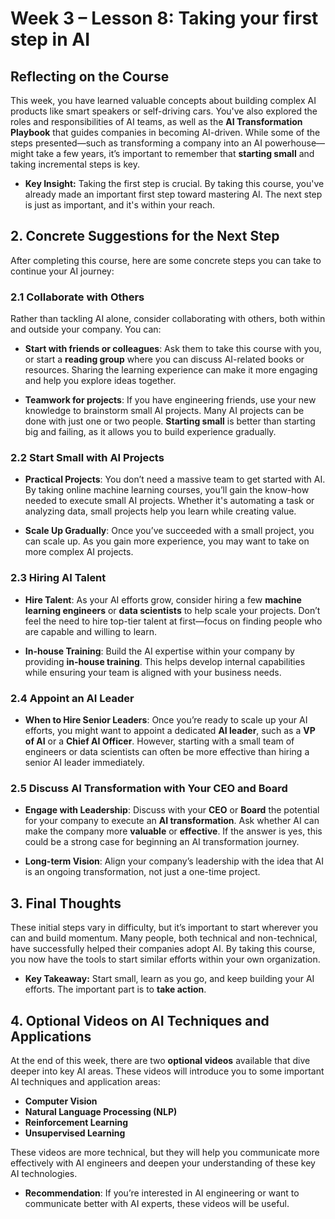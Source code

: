 #  Week 3 – Lesson 8: Taking your first step in AI
## Reflecting on the Course

This week, you have learned valuable concepts about building complex AI products like smart speakers or self-driving cars. You've also explored the roles and responsibilities of AI teams, as well as the **AI Transformation Playbook** that guides companies in becoming AI-driven. While some of the steps presented—such as transforming a company into an AI powerhouse—might take a few years, it’s important to remember that **starting small** and taking incremental steps is key.

- **Key Insight:** Taking the first step is crucial. By taking this course, you've already made an important first step toward mastering AI. The next step is just as important, and it's within your reach.

## 2. Concrete Suggestions for the Next Step

After completing this course, here are some concrete steps you can take to continue your AI journey:

### 2.1 Collaborate with Others

Rather than tackling AI alone, consider collaborating with others, both within and outside your company. You can:

- **Start with friends or colleagues**: Ask them to take this course with you, or start a **reading group** where you can discuss AI-related books or resources. Sharing the learning experience can make it more engaging and help you explore ideas together.
  
- **Teamwork for projects**: If you have engineering friends, use your new knowledge to brainstorm small AI projects. Many AI projects can be done with just one or two people. **Starting small** is better than starting big and failing, as it allows you to build experience gradually.

### 2.2 Start Small with AI Projects

- **Practical Projects**: You don’t need a massive team to get started with AI. By taking online machine learning courses, you’ll gain the know-how needed to execute small AI projects. Whether it's automating a task or analyzing data, small projects help you learn while creating value.
  
- **Scale Up Gradually**: Once you’ve succeeded with a small project, you can scale up. As you gain more experience, you may want to take on more complex AI projects.

### 2.3 Hiring AI Talent

- **Hire Talent**: As your AI efforts grow, consider hiring a few **machine learning engineers** or **data scientists** to help scale your projects. Don’t feel the need to hire top-tier talent at first—focus on finding people who are capable and willing to learn.

- **In-house Training**: Build the AI expertise within your company by providing **in-house training**. This helps develop internal capabilities while ensuring your team is aligned with your business needs.

### 2.4 Appoint an AI Leader

- **When to Hire Senior Leaders**: Once you’re ready to scale up your AI efforts, you might want to appoint a dedicated **AI leader**, such as a **VP of AI** or a **Chief AI Officer**. However, starting with a small team of engineers or data scientists can often be more effective than hiring a senior AI leader immediately.

### 2.5 Discuss AI Transformation with Your CEO and Board

- **Engage with Leadership**: Discuss with your **CEO** or **Board** the potential for your company to execute an **AI transformation**. Ask whether AI can make the company more **valuable** or **effective**. If the answer is yes, this could be a strong case for beginning an AI transformation journey.

- **Long-term Vision**: Align your company’s leadership with the idea that AI is an ongoing transformation, not just a one-time project.

## 3. Final Thoughts

These initial steps vary in difficulty, but it’s important to start wherever you can and build momentum. Many people, both technical and non-technical, have successfully helped their companies adopt AI. By taking this course, you now have the tools to start similar efforts within your own organization.

- **Key Takeaway:** Start small, learn as you go, and keep building your AI efforts. The important part is to **take action**.

## 4. Optional Videos on AI Techniques and Applications

At the end of this week, there are two **optional videos** available that dive deeper into key AI areas. These videos will introduce you to some important AI techniques and application areas:

- **Computer Vision**
- **Natural Language Processing (NLP)**
- **Reinforcement Learning**
- **Unsupervised Learning**

These videos are more technical, but they will help you communicate more effectively with AI engineers and deepen your understanding of these key AI technologies.

- **Recommendation**: If you’re interested in AI engineering or want to communicate better with AI experts, these videos will be useful.